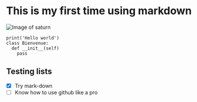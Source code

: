 # This is my first time using markdown

![Image of saturn](https://www.leparisien.fr/resizer/CVwYkXgo-ukAvVBGI8YpdppZCfQ=/932x582/arc-anglerfish-eu-central-1-prod-leparisien.s3.amazonaws.com/public/PTBLQOVVYPOSWQYRVR6MSBYSOI.jpg)

```
print('Hello world')
class Bienvenue:
  def __init__(self)
    pass

```

## Testing lists

- [x] Try mark-down
- [ ] Know how to use github like a pro
